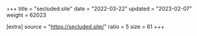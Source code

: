 +++
title = "secluded.site"
date = "2022-03-22"
updated = "2023-02-07"
weight = 62023

[extra]
source = "https://secluded.site/"
ratio = 5
size = 61
+++
